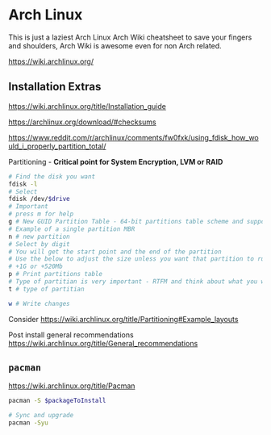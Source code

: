 # Arch Linux

This is just a laziest Arch Linux Arch Wiki cheatsheet to save your fingers and shoulders, Arch Wiki is awesome even for non Arch related.


https://wiki.archlinux.org/

## Installation Extras

https://wiki.archlinux.org/title/Installation_guide

https://archlinux.org/download/#checksums

https://www.reddit.com/r/archlinux/comments/fw0fxk/using_fdisk_how_would_i_properly_partition_total/

Partitioning - **Critical point for System Encryption, LVM or RAID**
```bash
# Find the disk you want
fdisk -l 
# Select
fdisk /dev/$drive
# Important
# press m for help
g # New GUID Partition Table - 64-bit partitions table scheme and supports up to 128 primary partitions
# Example of a single partition MBR
n # new partition
# Select by digit 
# You will get the start point and the end of the partition
# Use the below to adjust the size unless you want that partition to run till the end of the disk
# +1G or +520Mb
p # Print partitions table
# Type of partitian is very important - RTFM and think about what you want
t # type of partitian

w # Write changes

```
Consider https://wiki.archlinux.org/title/Partitioning#Example_layouts

Post install general recommendations https://wiki.archlinux.org/title/General_recommendations

## `pacman`

https://wiki.archlinux.org/title/Pacman

```bash
pacman -S $packageToInstall

# Sync and upgrade
pacman -Syu

```